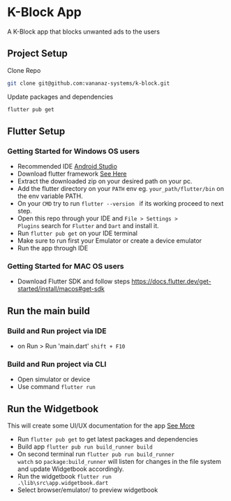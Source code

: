 # K-Block App

A K-Block app that blocks unwanted ads to the users

## Project Setup

Clone Repo
```sh
git clone git@github.com:vananaz-systems/k-block.git
```

Update packages and dependencies
```sh
flutter pub get
```


## Flutter Setup

### Getting Started for Windows OS users
 - Recommended IDE [Android Studio](https://developer.android.com/)
 - Download flutter framework [See Here](https://docs.flutter.dev/get-started/install/windows)
 - Extract the downloaded zip on your desired path on your pc.
 - Add the flutter directory on your <code>PATH</code> env eg. <code>your_path/flutter/bin</code> on the env variable PATH.
 - On your <code>CMD</code> try to run <code>flutter --version </code> if its working proceed to next step.
 - Open this repo through your IDE and <code>File > Settings > Plugins</code> search for <code>Flutter</code> and <code>Dart</code> and install it.
 - Run <code>flutter pub get</code> on your IDE terminal
 - Make sure to run first your Emulator or create a device emulator
 - Run the app through IDE

### Getting Started for MAC OS users
 - Download Flutter SDK and follow steps https://docs.flutter.dev/get-started/install/macos#get-sdk
 

## Run the main build

### Build and Run project via IDE
 - on Run > Run 'main.dart' <code>shift + F10</code>

### Build and Run project via CLI
 - Open simulator or device
 - Use command <code>flutter run</code>


## Run the Widgetbook

 This will create some UI/UX documentation for the app [See More](https://docs.widgetbook.io/widgetbook/overview)
- Run <code>flutter pub get</code> to get latest packages and dependencies
- Build app <code>flutter pub run build_runner build</code>
- On second terminal run <code>flutter pub run build_runner watch</code> so <code>package:build_runner</code> will listen for changes in the file system and update Widgetbook accordingly.
- Run the widgetbook <code>flutter run .\lib\src\app.widgetbook.dart</code>
- Select browser/emulator/ to preview widgetbook